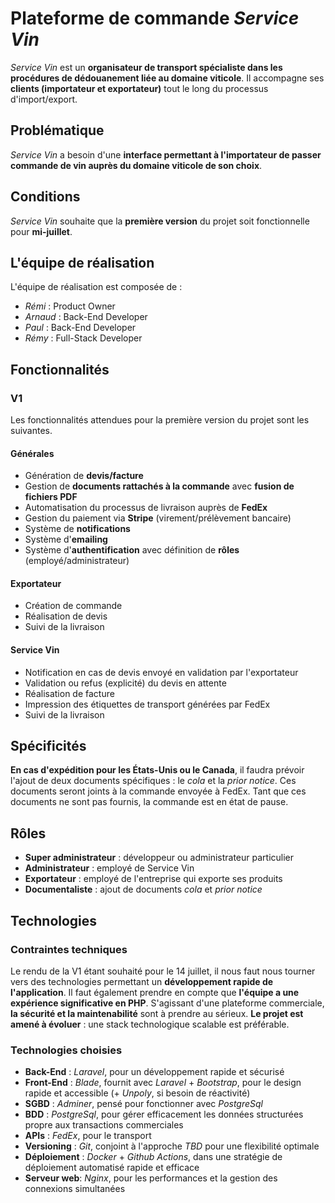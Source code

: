 # Plateforme de commande *Service Vin*

*Service Vin* est un **organisateur de transport spécialiste dans les procédures de dédouanement liée au domaine viticole**.
Il accompagne ses **clients (importateur et exportateur)** tout le long du processus d'import/export.

## Problématique

*Service Vin* a besoin d'une **interface permettant à l'importateur de passer commande de vin auprès du domaine viticole de son choix**.

## Conditions

*Service Vin* souhaite que la **première version** du projet soit fonctionnelle pour **mi-juillet**.

## L'équipe de réalisation

L'équipe de réalisation est composée de :

- *Rémi* : Product Owner
- *Arnaud* : Back-End Developer
- *Paul* : Back-End Developer
- *Rémy* : Full-Stack Developer

## Fonctionnalités

### V1

Les fonctionnalités attendues pour la première version du projet sont les suivantes.

#### Générales

- Génération de **devis/facture**
- Gestion de **documents rattachés à la commande** avec **fusion de fichiers PDF**
- Automatisation du processus de livraison auprès de **FedEx**
- Gestion du paiement via **Stripe** (virement/prélèvement bancaire)
- Système de **notifications**
- Système d'**emailing**
- Système d'**authentification** avec définition de **rôles** (employé/administrateur)

#### Exportateur

- Création de commande
- Réalisation de devis
- Suivi de la livraison

#### Service Vin

- Notification en cas de devis envoyé en validation par l'exportateur
- Validation ou refus (explicité) du devis en attente
- Réalisation de facture
- Impression des étiquettes de transport générées par FedEx
- Suivi de la livraison

## Spécificités

**En cas d'expédition pour les États-Unis ou le Canada**, il faudra prévoir l'ajout de deux documents spécifiques : le *cola* et la *prior notice*.
Ces documents seront joints à la commande envoyée à FedEx.
Tant que ces documents ne sont pas fournis, la commande est en état de pause.

## Rôles

- **Super administrateur** : développeur ou administrateur particulier
- **Administrateur** : employé de Service Vin
- **Exportateur** : employé de l'entreprise qui exporte ses produits
- **Documentaliste** : ajout de documents *cola* et *prior notice*

## Technologies

### Contraintes techniques

Le rendu de la V1 étant souhaité pour le 14 juillet, il nous faut nous tourner vers des technologies permettant un **développement rapide de l'application**.
Il faut également prendre en compte que **l'équipe a une expérience significative en PHP**.
S'agissant d'une plateforme commerciale, **la sécurité et la maintenabilité** sont à prendre au sérieux.
**Le projet est amené à évoluer** : une stack technologique scalable est préférable.

### Technologies choisies

- **Back-End** : *Laravel*, pour un développement rapide et sécurisé
- **Front-End** : *Blade*, fournit avec *Laravel* + *Bootstrap*, pour le design rapide et accessible (+ *Unpoly*, si besoin de réactivité)
- **SGBD** : *Adminer*, pensé pour fonctionner avec *PostgreSql*
- **BDD** : *PostgreSql*, pour gérer efficacement les données structurées propre aux transactions commerciales
- **APIs** : *FedEx*, pour le transport
- **Versioning** : *Git*, conjoint à l'approche *TBD* pour une flexibilité optimale
- **Déploiement** : *Docker* + *Github Actions*, dans une stratégie de déploiement automatisé rapide et efficace
- **Serveur web**: *Nginx*, pour les performances et la gestion des connexions simultanées
